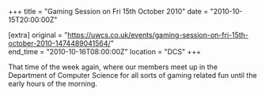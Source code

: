 +++
title = "Gaming Session on Fri 15th October 2010"
date = "2010-10-15T20:00:00Z"

[extra]
original = "https://uwcs.co.uk/events/gaming-session-on-fri-15th-october-2010-1474489041564/"    
end_time = "2010-10-16T08:00:00Z"
location = "DCS"
+++

That time of the week again, where our members meet up in the Department of Computer Science for all sorts of gaming related fun until the early hours of the morning.

